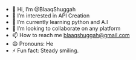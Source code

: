 - 👋 Hi, I’m @BlaaqShuggah
- 👀 I’m interested in API Creation
- 🌱 I’m currently learning python and A.I
- 💞️ I’m looking to collaborate on any platform
- 📫 How to reach me blaaqshuggah@gmail.com
- 😄 Pronouns: He
- ⚡ Fun fact: Steady smiling.

<!---
BlaaqShuggah/BlaaqShuggah is a ✨ special ✨ repository because its `README.md` (this file) appears on your GitHub profile.
You can click the Preview link to take a look at your changes.
--->
